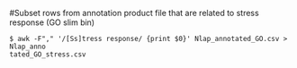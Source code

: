 #Subset rows from annotation product file that are related to stress response (GO slim bin)

	$ awk -F"," '/[Ss]tress response/ {print $0}' Nlap_annotated_GO.csv > Nlap_anno
	tated_GO_stress.csv